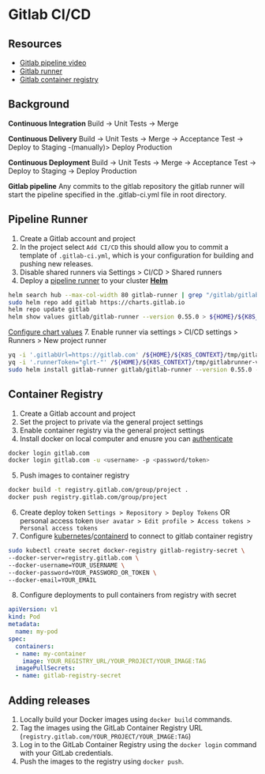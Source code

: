 # Gitlab CI/CD

## Resources
- [Gitlab pipeline video](https://www.youtube.com/watch?v=W0lnWumzSKw)
- [Gitlab runner](https://www.youtube.com/watch?v=nbEVqNbYvCQ)
- [Gitlab container registry](https://www.youtube.com/watch?v=ZJZGJTM23z0)

## Background

**Continuous Integration**
Build -> Unit Tests -> Merge

**Continuous Delivery**
Build -> Unit Tests -> Merge -> Acceptance Test -> Deploy to Staging -(manually)> Deploy Production

**Continuous Deployment**
Build -> Unit Tests -> Merge -> Acceptance Test -> Deploy to Staging -> Deploy Production

**Gitlab pipeline**
Any commits to the gitlab repository the gitlab runner will start the pipeline specified in the .gitlab-ci.yml file in root directory.

## Pipeline Runner
1. Create a Gitlab account and project
4. In the project select `Add CI/CD` this should allow you to commit a template of `.gitlab-ci.yml`, which is your configuration for building and pushing new releases.
5. Disable shared runners via Settings > CI/CD > Shared runners
5. Deploy a [pipeline runner](https://docs.gitlab.com/runner/install/) to your cluster
  **[Helm](https://docs.gitlab.com/runner/install/kubernetes.html)**
  ```bash
  helm search hub --max-col-width 80 gitlab-runner | grep "/gitlab/gitlab-runner"
  sudo helm repo add gitlab https://charts.gitlab.io
  helm repo update gitlab
  helm show values gitlab/gitlab-runner --version 0.55.0 > ${HOME}/${K8S_CONTEXT}/tmp/gitlabrunner-values.yaml
  ```
  [Configure chart values](https://docs.gitlab.com/runner/install/kubernetes.html#configuring-gitlab-runner-using-the-helm-chart)
7. Enable runner via settings > CI/CD settings > Runners > New project runner
  ```bash
  yq -i '.gitlabUrl=https://gitlab.com' /${HOME}/${K8S_CONTEXT}/tmp/gitlabrunner-values.yaml
  yq -i '.runnerToken="glrt-"' /${HOME}/${K8S_CONTEXT}/tmp/gitlabrunner-values.yaml
  sudo helm install gitlab-runner gitlab/gitlab-runner --version 0.55.0 --values /${HOME}/${K8S_CONTEXT}/tmp/gitlabrunner-values.yaml -n default --create-namespace
  ```

## Container Registry

1. Create a Gitlab account and project
2. Set the project to private via the general project settings
3. Enable container registry via the general project settings
4. Install docker on local computer and enusre you can [authenticate](https://docs.gitlab.com/ee/user/packages/container_registry/authenticate_with_container_registry.html)
  ```bash
  docker login gitlab.com
  docker login gitlab.com -u <username> -p <password/token>
  ```
5. Push images to container registry
  ```bash
  docker build -t registry.gitlab.com/group/project .
  docker push registry.gitlab.com/group/project
  ```
6. Create deploy token `Settings > Repository > Deploy Tokens`  OR personal access token `User avatar > Edit profile > Access tokens > Personal access tokens`
7. Configure [kubernetes](https://kubernetes.io/docs/tasks/configure-pod-container/pull-image-private-registry/)/[containerd](https://github.com/containerd/containerd/blob/main/docs/cri/registry.md#configure-registry-credentials) to connect to gitlab container registry
  
  ```bash
  sudo kubectl create secret docker-registry gitlab-registry-secret \
  --docker-server=registry.gitlab.com \
  --docker-username=YOUR_USERNAME \
  --docker-password=YOUR_PASSWORD_OR_TOKEN \
  --docker-email=YOUR_EMAIL
  ```
8. Configure deployments to pull containers from registry with secret

  ```yaml
  apiVersion: v1
  kind: Pod
  metadata:
    name: my-pod
  spec:
    containers:
    - name: my-container
      image: YOUR_REGISTRY_URL/YOUR_PROJECT/YOUR_IMAGE:TAG
    imagePullSecrets:
    - name: gitlab-registry-secret
  ```

## Adding releases

1. Locally build your Docker images using `docker build` commands.
2. Tag the images using the GitLab Container Registry URL (`registry.gitlab.com/YOUR_PROJECT/YOUR_IMAGE:TAG`)
3. Log in to the GitLab Container Registry using the `docker login` command with your GitLab credentials.
4. Push the images to the registry using `docker push`.

